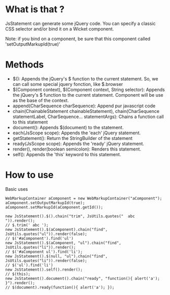 # What is that ? #

JsStatement can generate some jQuery code. You can specify a classic CSS selector and/or bind it on a Wicket component.

Note: if you bind on a component, be sure that this component called 'setOutputMarkupId(true)'

# Methods #

  * $(): Appends the jQuery's $ function to the current statement. So, we can call some special jquery fonction, like $.browser
  * $(Component context), $(Component context, String selector): Appends the jQuery's $ function to the current statement. Component will be use as the base of the context.
  * append(CharSequence charSequence): Append pur javascript code
  * chain(ChainableStatement chainableStatement), chain(CharSequence statementLabel, CharSequence... statementArgs): Chains a function call to this statement
  * document(): Appends $(document) to the statement.
  * each(JsScope scope): Appends the 'each' jQuery statement.
  * getStatement(): Return the StringBuilder of the statement
  * ready(JsScope scope): Appends the 'ready' jQuery statement.
  * render(), render(boolean semicolon): Renders this statement.
  * self(): Appends the 'this' keyword to this statement.

# How to use #

Basic uses
```
WebMarkupContainer aComponent = new WebMarkupContainer("aComponent");
aComponent.setOutputMarkupId(true);
aComponent.setMarkupId(aComponent.getId());

new JsStatement().$().chain("trim", JsUtils.quotes("  abc ")).render(); 
// $.trim(' abc ');
new JsStatement().$(aComponent).chain("find", JsUtils.quotes("ul")).render(false); 
// $('#aComponent').find('ul')
new JsStatement().$(aComponent, "ul").chain("find", JsUtils.quotes("li")).render(); 
// $('#aComponent ul').find('li');
new JsStatement().$(null, "ul").chain("find", JsUtils.quotes("li")).render(false); 
// $('ul').find('li')
new JsStatement().self().render(); 
// $(this);
new JsStatement().document().chain("ready", "function(){ alert('a'); }").render(); 
// $(document).ready(function(){ alert('a'); });

```